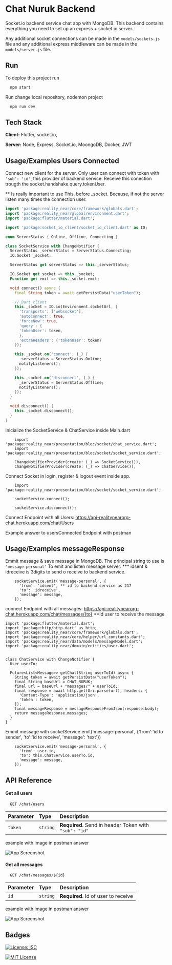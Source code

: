 
# Chat Nuruk Backend

Socket.io backend service chat app with MongoDB. This backend contains everything you need to set up an express + socket.io server.

Any additional socket connections can be made in the ```models/sockets.js``` file and any additional express middleware can be made in the ```models/server.js``` file.


## Run

To deploy this project run

```bash
  npm start
```

Run change local repository, nodemon project

```bash
  npm run dev
```


## Tech Stack

**Client:** Flutter, socket.io, 

**Server:** Node, Express, Socket.io, MoongoDB, Docker, JWT


## Usage/Examples Users Connected

Connect new client for the server. 
Only user can connect with token with ``'sub': 'id'``, this provider of backend service.
Receive this conection trougth the socket.handshake.query.tokenUser.

** Is really important to use This. before _socket. 
Because, if not the server listen many times the connection user.


```dart
import 'package:reality_near/core/framework/globals.dart';
import 'package:reality_near/global/environment.dart';
import 'package:flutter/material.dart';

import 'package:socket_io_client/socket_io_client.dart' as IO;

enum ServerStatus { Online, Offline, Connecting }

class SocketService with ChangeNotifier {
  ServerStatus _serverStatus = ServerStatus.Connecting;
  IO.Socket _socket;

  ServerStatus get serverStatus => this._serverStatus;

  IO.Socket get socket => this._socket;
  Function get emit => this._socket.emit;

  void connect() async {
    final String token = await getPersistData("userToken");

    // Dart client
    this._socket = IO.io(Environment.socketUrl, {
      'transports': ['websocket'],
      'autoConnect': true,
      'forceNew': true,
      'query': {
      'tokenUser': token,
      },
      'extraHeaders': {'tokenUser': token}
    });

    this._socket.on('connect', (_) {
      _serverStatus = ServerStatus.Online;
      notifyListeners();
    });

    this._socket.on('disconnect', (_) {
      _serverStatus = ServerStatus.Offline;
      notifyListeners();
    });
  }

  void disconnect() {
    this._socket.disconnect();
  }
}

```
Inicialize the SocketService & ChatService inside Main.dart

```Flutter
    import 'package:reality_near/presentation/bloc/socket/chat_service.dart';
    import 'package:reality_near/presentation/bloc/socket/socket_service.dart';
    
    ChangeNotifierProvider(create: (_) => SocketService()),
    ChangeNotifierProvider(create: (_) => ChatService()),

```
Connect Socket in login, register & logout event inside app.

```Flutter
    import 'package:reality_near/presentation/bloc/socket/socket_service.dart';
    
    socketService.connect();

    socketService.disconnect();

```

Connect Endpoint with all Users:
https://api-realitynearorg-chat.herokuapp.com/chat/Users

Example answer to usersConnected Endpoint with postman



## Usage/Examples messageResponse

Emmit message & save message in MongoDB. 
The principal string to use is ``'message-personal'`` To emit and listen message server.
*** idsent & idreceive is 3digits to send o receive to backend service.

```Flutter
    socketService.emit('message-personal', {
      'from': 'idsent', ** id to backend service as 217
      'to': 'idreceive',
      'message': message,
    });

```

connect Endpoint with all messages:
https://api-realitynearorg-chat.herokuapp.com/chat/messages/{to}
**Id user to receive the message

```Flutter
import 'package:flutter/material.dart';
import 'package:http/http.dart' as http;
import 'package:reality_near/core/framework/globals.dart';
import 'package:reality_near/core/helper/url_constants.dart';
import 'package:reality_near/data/models/messageModel.dart';
import 'package:reality_near/domain/entities/user.dart';


class ChatService with ChangeNotifier {
  User userTo;

  Future<List<Message>> getChat(String userToId) async {
    String token = await getPersistData("userToken");
    final String baseUrl = CHAT_NURUK;
    final url = baseUrl + "messages/" + userToId;
    final response = await http.get(Uri.parse(url), headers: {
      'Content-Type': 'application/json',
      'token': token,
    });
    final messageResponse = messageResponseFromJson(response.body);
    return messageResponse.messages;
  }
}

```

Emmit message with socketService.emit('message-personal', {'from':'id to sender', 'to':'id to receive', 'message': 'text'})

```Flutter
    socketService.emit('message-personal', {
      'from': user.id,
      'to': this.ChatService.userTo.id,
      'message': message,
    });
```

## API Reference

#### Get all users

```http
  GET /chat/users
```

| Parameter | Type     | Description                |
| :-------- | :------- | :------------------------- |
| `token`   | `string` | **Required**. Send in header Token with ``"sub": "id"`` |

example with image in postman answer

![App Screenshot](https://github.com/RealityNearFoundation2022/chatNurukBackend/blob/main/assets/users.png)

#### Get all messages

```http
  GET /chat/messages/${id}
```

| Parameter | Type     | Description                         |
| :-------- | :------- | :--------------------------------   |
| `id`      | `string` | **Required**. Id of user to receive |

example with image in postman answer

![App Screenshot](https://github.com/RealityNearFoundation2022/chatNurukBackend/blob/main/assets/message.png)
## Badges

[![License: ISC](https://img.shields.io/badge/License-ISC-blue.svg)](https://opensource.org/licenses/ISC)

[![MIT License](https://img.shields.io/badge/License-MIT-green.svg)](https://choosealicense.com/licenses/mit/)



